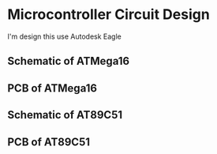 # Microcontroller Circuit Design
I'm design this use Autodesk Eagle

## Schematic of ATMega16
[](Schematic_ATMega16.png)

## PCB of ATMega16
[](PCB_ATMega16.png)

## Schematic of AT89C51
[](Schematic_AT89C51.png)

## PCB of AT89C51
[](PCB_ATM89C51.png)
